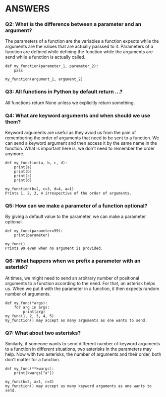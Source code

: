 # ANSWERS

### Q2: What is the difference between a parameter and an argument?
The parameters of a function are the variables a function expects while the arguments are the values that are actually passsed to it. Parameters of a function are defined while defining the function while the arguments are send while a function is actually called.

```
def my_function(parameter_1, parameter_2):
    pass

my_function(argument_1, argument_2)
```

### Q3: All functions in Python by default return …?
All functions return None unless we explicitly return something. 

### Q4: What are keyword arguments and when should we use them?
Keyword arguments are useful as they avoid us from the pain of remembering the order of arguments that need to be sent to a function. We can send a keyword argument and then access it by the same name in the function.
What is important here is, we don't need to remember the order anymore.
```
def my_function(a, b, c, d):
    print(a)
    print(b)
    print(c)
    print(d)

my_function(b=2, c=3, d=4, a=1)
Prints 1, 2, 3, 4 irrespective of the order of arguments.
```

### Q5: How can we make a parameter of a function optional?
By giving a default value to the parameter, we can make a parameter optional.
```
def my_func(parameter=99):
    print(parameter)

my_func()
Prints 99 even when no argument is provided. 
```

### Q6: What happens when we prefix a parameter with an asterisk?
At times, we might need to send an arbitrary number of positional arguments to a function according to the need. For that, an asterisk helps us. When we put it with the parameter in a function, it then expects random number of arguments.
```
def my_func(*args):
    for arg in args:
        print(arg)
my_func(1, 2, 3, 4, 5)
my_function() may accept as many arguments as one wants to send. 
```

### Q7: What about two asterisks?
Similarly, if someone wants to send different number of keyword arguments to a function in different situations, two asterisks in the parameters may help.
Now with two asterisks, the number of arguments and their order, both don't matter for a function. 
```
def my_func(**kwargs):
    print(kwargs["a"])

my_func(b=2, a=1, c=3)
my_function() may accept as many keyword arguments as one wants to send. 
```
